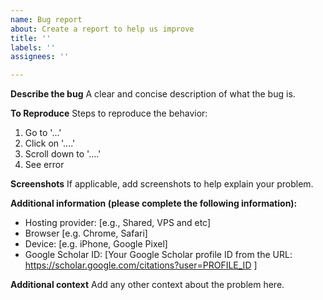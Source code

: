```yaml
---
name: Bug report
about: Create a report to help us improve
title: ''
labels: ''
assignees: ''

---
```


**Describe the bug**
A clear and concise description of what the bug is.

**To Reproduce**
Steps to reproduce the behavior:
1. Go to '...'
2. Click on '....'
3. Scroll down to '....'
4. See error

**Screenshots**
If applicable, add screenshots to help explain your problem.

**Additional information (please complete the following information):**
 - Hosting provider: [e.g., Shared, VPS and etc]
 - Browser [e.g. Chrome, Safari]
 - Device:  [e.g. iPhone, Google Pixel]
 - Google Scholar ID: [Your Google Scholar profile ID from the URL: https://scholar.google.com/citations?user=PROFILE_ID
]



**Additional context**
Add any other context about the problem here.
